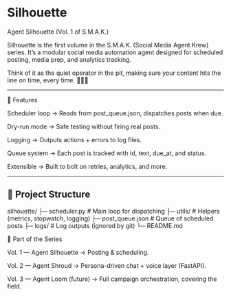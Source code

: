 # Silhouette

Agent Silhouette (Vol. 1 of S.M.A.K.)

Silhouette is the first volume in the S.M.A.K. (Social Media Agent Krew) series.
It’s a modular social media automation agent designed for scheduled posting, media prep, and analytics tracking.

Think of it as the quiet operator in the pit, making sure your content hits the line on time, every time. 🏁🤖✨

---

🚀 Features

Scheduler loop → Reads from post_queue.json, dispatches posts when due.

Dry-run mode → Safe testing without firing real posts.

Logging → Outputs actions + errors to log files.

Queue system → Each post is tracked with id, text, due_at, and status.

Extensible → Built to bolt on retries, analytics, and more. 

---

## 📂 Project Structure

silhouette/
├─ scheduler.py        # Main loop for dispatching
├─ utils/              # Helpers (metrics, stopwatch, logging)
├─ post_queue.json     # Queue of scheduled posts
├─ logs/               # Log outputs (ignored by git)
└─ README.md

📖 Part of the Series

Vol. 1 — Agent Silhouette → Posting & scheduling.

Vol. 2 — Agent Shroud → Persona-driven chat + voice layer (FastAPI).

Vol. 3 — Agent Loom (future) → Full campaign orchestration, covering the field.
